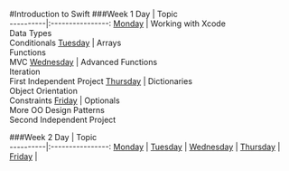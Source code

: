 #Introduction to Swift
###Week 1
Day 	    |	Topic           
----------|:----------------:
[Monday](https://github.com/upperlinecode/intro-to-swift/tree/master/day-1) 	  | Working with Xcode <br> Data Types <br> Conditionals
[Tuesday](https://github.com/upperlinecode/intro-to-swift/tree/master/day-2)    | Arrays <br> Functions <br> MVC
[Wednesday](https://github.com/upperlinecode/intro-to-swift/tree/master/day-3)  | Advanced Functions <br> Iteration <br> First Independent Project
[Thursday](https://github.com/upperlinecode/intro-to-swift/tree/master/day-4)   | Dictionaries <br> Object Orientation <br> Constraints
[Friday](https://github.com/upperlinecode/intro-to-swift/tree/master/day-5)     | Optionals <br> More OO Design Patterns <br> Second Independent Project


###Week 2
Day 	    |	Topic           
----------|:----------------:
[Monday](https://github.com/upperlinecode/intro-to-swift/tree/master/day-6) 	  | 
[Tuesday](https://github.com/upperlinecode/intro-to-swift/tree/master/day-7)    | 
[Wednesday](https://github.com/upperlinecode/intro-to-swift/tree/master/day-8)  | 
[Thursday](https://github.com/upperlinecode/intro-to-swift/tree/master/day-9)   | 
[Friday](https://github.com/upperlinecode/intro-to-swift/tree/master/day-10)     | 

